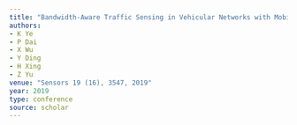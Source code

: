 ```yaml
---
title: "Bandwidth-Aware Traffic Sensing in Vehicular Networks with Mobile Edge Computing"
authors:
- K Ye
- P Dai
- X Wu
- Y Ding
- H Xing
- Z Yu
venue: "Sensors 19 (16), 3547, 2019"
year: 2019
type: conference
source: scholar
---
```

